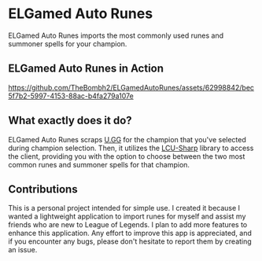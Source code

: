 # ELGamed Auto Runes
ELGamed Auto Runes imports the most commonly used runes and summoner spells for your champion.

## ELGamed Auto Runes in Action

https://github.com/TheBombh2/ELGamedAutoRunes/assets/62998842/bec5f7b2-5997-4153-88ac-b4fa279a107e

## What exactly does it do?

ELGamed Auto Runes scraps [U.GG](https://u.gg/) for the champion that you've selected during champion selection. Then, it utilizes the [LCU-Sharp](https://github.com/bryanhitc/lcu-sharp) library to access the client, providing you with the option to choose between the two most common runes and summoner spells for that champion.

## Contributions

This is a personal project intended for simple use. I created it because I wanted a lightweight application to import runes for myself and assist my friends who are new to League of Legends. I plan to add more features to enhance this application. Any effort to improve this app is appreciated, and if you encounter any bugs, please don't hesitate to report them by creating an issue.
